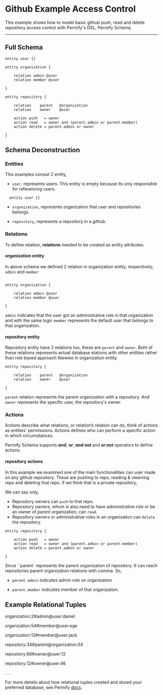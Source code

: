 # Github Example Access Control 

This example shows how to model basic github push, read and delete repository access control with Permify's DSL, Permify Schema.

-------

## Full Schema

```perm
entity user {} 

entity organization {

    relation admin @user    
    relation member @user    

} 

entity repository {

    relation    parent   @organization 
    relation    owner    @user           

    action push   = owner
    action read   = owner and (parent.admin or parent.member)
    action delete = parent.admin or owner

} 
```

## Schema Deconstruction

### Entities

This examples consist 2 entity, 

- `user`, represents users. This entity is empty because its only responsible for referencing users.

```perm
  entity user {}
```

- `organization`, represents organization that user and repositories belongs. 

- `repository`, represents a repository in a github.

### Relations

To define relation, **relations** needed to be created as entity attributes.

#### organization entity

In above schema we defined 2 relation in organization entity, respectively; ``admin`` and ``member`` 

```perm

entity organization {

    relation admin @user    
    relation member @user    

} 

```

``admin`` indicates that the user got an administrative role in that organization and with the same logic ``member`` represents the default user that belongs to that organization.

#### repository entity

Repository entity have 2 relations too, these are ``parent`` and ``owner``. Boht of these relations represents actual database elations with other entities rather than role based approach likewise in organization entity.

```perm
entity repository {

    relation    parent   @organization 
    relation    owner    @user           

} 
```

``parent`` relation represents the parent organization with a repository. And ``owner`` represents the specific user, the repository's owner.

### Actions

Actions describe what relations, or relation’s relation can do, think of actions as entities' permissions. Actions defines who can perform a specific action in which circumstances.

Permify Schema supports ***and***, ***or***, ***and not*** and ***or not*** operators to define actions. 

#### repository actions

In this example we examined one of the main functionalities can user made on any github repository. These are pushing to repo, reading & viewving repo and deleting that repo. If we think that is a private repository,

We can say only,

- Repository owners can  ``push`` to that repo.
- Repository owners, whom is also need to have administrative role or be an owner of parent organization, can ``read``.
- Repository owners or administrative roles in an organization can ``delete`` the repository.

```
entity repository {

    action push   = owner
    action read   = owner and (parent.admin or parent.member)
    action delete = parent.admin or owner

} 
```

Since ``parent` represents the parent organization of repository. It can reach repositories parent organization relations with comma. So, 

- ``parent.admin``
indicates admin role on organization

- ``parent.member`` 
indicates member of that organization.

## Example Relational Tuples 

organization:2#admin@user:daniel

organization:54#member@user:ege

organization:12#member@user:jack

repository:34#parent@organization:54 

repository:68#owner@user:12

repository:12#owner@user:46


.
.
.

For more details about how relational tuples created and stored your preferred database, see Permify [docs](https://docs.permify.co/docs/relational-tuples).


